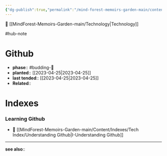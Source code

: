 ```yaml
---
{"dg-publish":true,"permalink":"/mind-forest-memoirs-garden-main/content/hubs/tech-hub/github/"}
---
```


🔺 [[MindForest-Memoirs-Garden-main/Technology\|Technology]]

#hub-note 

# Github
- **phase**:: #budding-🌿 
- **planted**:: [[2023-04-25\|2023-04-25]]
- **last tended**:: [[2023-04-25\|2023-04-25]]
- **Related**:: 

# Indexes

### Learning Github
- 🔻 [[MindForest-Memoirs-Garden-main/Content/Indexes/Tech Index/Understanding Github\|I-Understanding Github]]

---
**see also**:: 